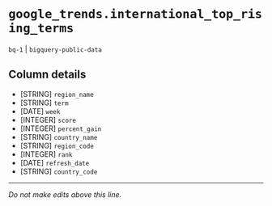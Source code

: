 # `google_trends.international_top_rising_terms`
`bq-1` | `bigquery-public-data`

## Column details
* [STRING]    `region_name`
* [STRING]    `term`
* [DATE]      `week`
* [INTEGER]   `score`
* [INTEGER]   `percent_gain`
* [STRING]    `country_name`
* [STRING]    `region_code`
* [INTEGER]   `rank`
* [DATE]      `refresh_date`
* [STRING]    `country_code`

-------------------------------------------------------------------------------
*Do not make edits above this line.*
